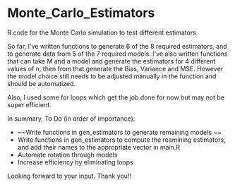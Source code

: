 # Monte_Carlo_Estimators
R code for the Monte Carlo simulation to test different estimators

So far, I've written functions to generate 6 of the 8 required estimators, and to generate data from 5 of the 7 required models. I've also written functions that can take M and a model and generate the estimators for 4 different values of n, then from that generate the Bias, Variance and MSE. However the model choice still needs to be adjusted manually in the function and should be automatized.

Also, I used some for loops which get the job done for now but may not be super efficient.

In summary, To Do (in order of importance):

 - ~~Write functions in gen_estimators to generate remaining models ~~ 
 - Write functions in gen_estimators to compute the reamining estimators, and add their names to the appropriate vector in main.R
 - Automate rotation through models
 - Increase efficiency by eliminating loops
 
 Looking forward to your input. Thank you!!
